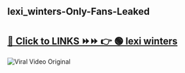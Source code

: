 
 ## lexi_winters-Only-Fans-Leaked

# <h2><a href="https://clipsfans.com/lexi_winters&ref=git">🔗 Click to LINKS ⏩⏩ 👉 🟢 lexi winters </a></h2>

<a href="https://clipsfans.com/lexi_winters&ref=git" rel="nofollow" data-target="animated-image.originalLink"><img src="https://i.ibb.co.com/xMMVF88/686577567.gif" alt="Viral Video Original" style="max-width: 100%; display: inline-block;" data-target="animated-image.originalImage"></a>
